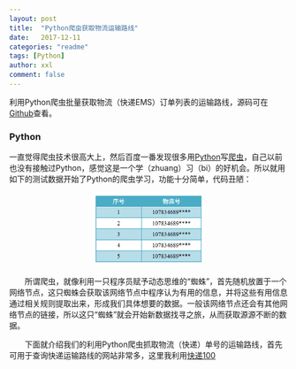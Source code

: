```yaml
---
layout: post
title:  "Python爬虫获取物流运输路线"
date:   2017-12-11
categories: "readme"
tags: [Python]
author: xxl
comment: false
---
```

利用Python爬虫批量获取物流（快递EMS）订单列表的运输路线，源码可在<a href="https://github.com/xxlllq/python_scrapy_express" target="_blank">Github</a>查看。  

### Python
一直觉得爬虫技术很高大上，然后百度一番发现很多用<a href="https://www.python.org/" target="_blank">Python</a>写<a href="https://baike.baidu.com/item/%E7%BD%91%E7%BB%9C%E7%88%AC%E8%99%AB/5162711?fr=aladdin" target="_blank">爬虫</a>，自己以前也没有接触过Python，感觉这是一个学（zhuang）习（bi）的好机会。所以就用如下的测试数据开始了Python的爬虫学习，功能十分简单，代码丑陋： 
<div style="text-align:center"><img width="40%" height="auto" src="/assets/images/post/2017/2017-12-11-python_scrapy_express_delivery_query/express_data.png"/></div>
<p style="text-indent: 2em">所谓爬虫，就像利用一只程序员赋予动态思维的“蜘蛛”，首先随机放置于一个网络节点，这只蜘蛛会获取该网络节点中程序认为有用的信息，并将这些有用信息通过相关规则提取出来，形成我们具体想要的数据。一般该网络节点还会有其他网络节点的链接，所以这只“蜘蛛”就会开始新数据找寻之旅，从而获取源源不断的数据。  </p>
<p style="text-indent: 2em">下面就介绍我们的利用Python爬虫抓取物流（快递）单号的运输路线，首先可用于查询快递运输路线的网站非常多，这里我利用<a href="http://www.kuaidi100.com/">快递100</a></p>

